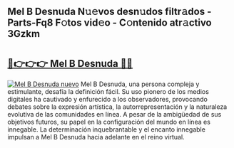 ## Mel B Desnuda N𝚞𝚎vos desn𝚞dos filtr𝚊dos - Parts-Fq8 F𝚘tos vid𝚎o - C𝚘ntenido atr𝚊ctivo 3Gzkm

# <h2><a href="http://mb2udh.tromn.icu/?c=Mel+B+Desnuda">🔗👉👉👉 Mel B Desnuda 🔗🔗</a></h2>

[![Mel B Desnuda nuevo](https://i.imgur.com/pEAQMta.gif)](http://mb2udh.tromn.icu/?c=Mel+B+Desnuda)
Mel B Desnuda, una persona compleja y estimulante, desafía la definición fácil. Su uso pionero de los medios digitales ha cautivado y enfurecido a los observadores, provocando debates sobre la expresión artística, la autorrepresentación y la naturaleza evolutiva de las comunidades en línea. A pesar de la ambigüedad de sus objetivos futuros, su papel en la configuración del mundo en línea es innegable. La determinación inquebrantable y el encanto innegable impulsan a Mel B Desnuda hacia adelante en el reino virtual.

